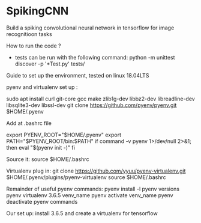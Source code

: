 # SpikingCNN
Build a spiking convolutional neural network in tensorflow for image recognitioon tasks






How to run the code ?
 - tests can be run with the following command: python -m unittest discover -p '\*Test.py' tests/












Guide to set up the environment,
tested on linux 18.04LTS

pyenv and virtualenv set up :


sudo apt install curl git-core gcc make zlib1g-dev libbz2-dev libreadline-dev libsqlite3-dev libssl-dev
git clone https://github.com/pyenv/pyenv.git $HOME/.pyenv

Add at .bashrc file

export PYENV_ROOT="$HOME/.pyenv"
export PATH="$PYENV_ROOT/bin:$PATH"
if command -v pyenv 1>/dev/null 2>&1; then
eval "$(pyenv init -)"
fi

Source it:
source $HOME/.bashrc

Virtualenv plug in:
git clone https://github.com/yyuu/pyenv-virtualenv.git   $HOME/.pyenv/plugins/pyenv-virtualenv
source $HOME/.bashrc

Remainder of useful pyenv commands:
pyenv install -l
pyenv versions
pyenv virtualenv 3.6.5 venv_name
pyenv activate venv_name
pyenv deactivate
pyenv commands

Our set up: install 3.6.5 and create a virtualenv for tensorflow

